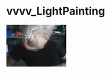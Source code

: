 # vvvv_LightPainting
![preview](https://github.com/gregorschulte/vvvv_LightPainting/blob/master/preview.png)
